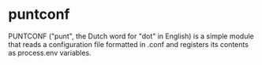 # puntconf
PUNTCONF ("punt", the Dutch word for "dot" in English) is a simple module that reads a configuration file formatted in .conf and registers its contents as process.env variables.
